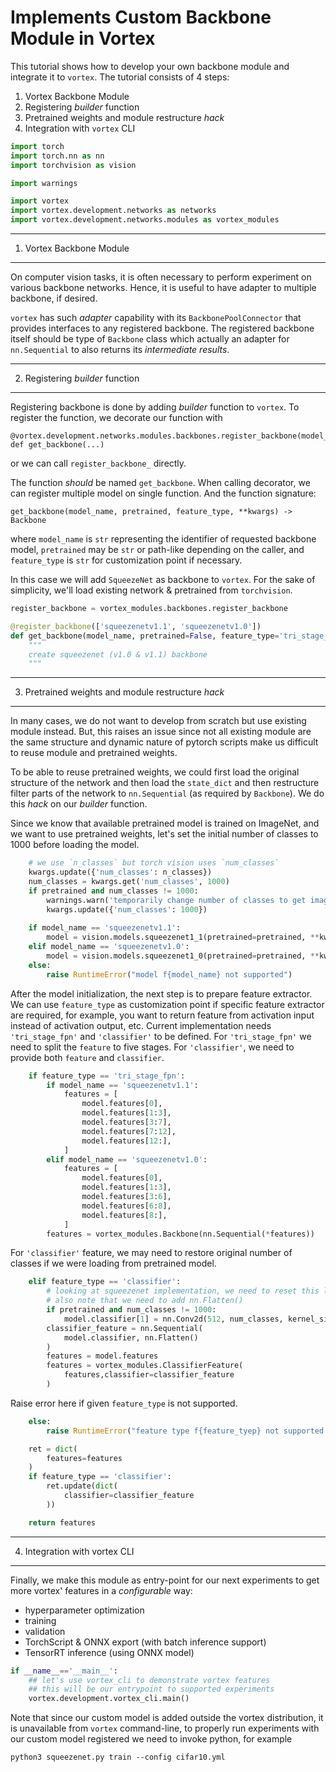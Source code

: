 Implements Custom Backbone Module in Vortex
===========================================
This tutorial shows how to develop your own backbone module and integrate it to `vortex`.
The tutorial consists of 4 steps:

1. Vortex Backbone Module
2. Registering *builder* function
3. Pretrained weights and module restructure *hack*
4. Integration with `vortex` CLI

```python
import torch
import torch.nn as nn
import torchvision as vision

import warnings

import vortex
import vortex.development.networks as networks
import vortex.development.networks.modules as vortex_modules
```

---

1. Vortex Backbone Module
-------------------------

On computer vision tasks, it is often necessary to perform experiment
on various backbone networks. Hence, it is useful to have adapter
to multiple backbone, if desired.

`vortex` has such *adapter* capability with its `BackbonePoolConnector`
that provides interfaces to any registered backbone. The registered 
backbone itself should be type of `Backbone` class which actually
an adapter for `nn.Sequential` to also returns its *intermediate results*.

---

2. Registering *builder* function
---------------------------------

Registering backbone is done by adding *builder* function to `vortex`.
To register the function, we decorate our function with 
```
@vortex.development.networks.modules.backbones.register_backbone(model_name)
def get_backbone(...)
```
or we can call `register_backbone_` directly.

The function *should* be named `get_backbone`. When calling decorator,
we can register multiple model on single function. And the function signature:
```
get_backbone(model_name, pretrained, feature_type, **kwargs) -> Backbone
```
where `model_name` is `str` representing the identifier of requested backbone model, 
`pretrained` may be `str` or path-like depending on the caller, 
and `feature_type` is `str` for customization point if necessary.

In this case we will add `SqueezeNet` as backbone to `vortex`. For the sake
of simplicity, we'll load existing network & pretrained from `torchvision`.

```python
register_backbone = vortex_modules.backbones.register_backbone

@register_backbone(['squeezenetv1.1', 'squeezenetv1.0'])
def get_backbone(model_name, pretrained=False, feature_type='tri_stage_fpn', n_classes=1000, **kwargs):
    """
    create squeezenet (v1.0 & v1.1) backbone
    """
```

---

3. Pretrained weights and module restructure *hack*
---------------------------------------------------

In many cases, we do not want to develop from scratch but use existing
module instead. But, this raises an issue since not all existing module
are the same structure and dynamic nature of pytorch scripts make us
difficult to reuse module and pretrained weights.

To be able to reuse pretrained weights, we could first load the original
structure of the network and then load the `state_dict` and then
restructure filter parts of the network to `nn.Sequential` 
(as required by `Backbone`). We do this *hack* on our *builder* function.

Since we know that available pretrained model is trained on ImageNet, and
we want to use pretrained weights, let's set the initial number of classes 
to 1000 before loading the model.

```python
    # we use `n_classes` but torch vision uses `num_classes`
    kwargs.update({'num_classes': n_classes})
    num_classes = kwargs.get('num_classes', 1000)
    if pretrained and num_classes != 1000:
        warnings.warn('temporarily change number of classes to get imagenet pretrained weights')
        kwargs.update({'num_classes': 1000})
    
    if model_name == 'squeezenetv1.1':
        model = vision.models.squeezenet1_1(pretrained=pretrained, **kwargs)
    elif model_name == 'squeezenetv1.0':
        model = vision.models.squeezenet1_0(pretrained=pretrained, **kwargs)
    else:
        raise RuntimeError("model f{model_name} not supported")
```

After the model initialization, the next step is to prepare feature extractor.
We can use `feature_type` as customization point if specific feature
extractor are required, for example, you want to return feature from
activation input instead of activation output, etc. Current 
implementation needs `'tri_stage_fpn'` and `'classifier'` 
to be defined. For `'tri_stage_fpn'` we need to split
the `feature` to five stages. For `'classifier'`, we need to
provide both `feature` and `classifier`.

```python
    if feature_type == 'tri_stage_fpn':
        if model_name == 'squeezenetv1.1':
            features = [
                model.features[0],
                model.features[1:3],
                model.features[3:7],
                model.features[7:12],
                model.features[12:],
            ]
        elif model_name == 'squeezenetv1.0':
            features = [
                model.features[0],
                model.features[1:3],
                model.features[3:6],
                model.features[6:8],
                model.features[8:],
            ]
        features = vortex_modules.Backbone(nn.Sequential(*features))
```

For `'classifier'` feature, we may need to restore original number of
classes if we were loading from pretrained model.

```python
    elif feature_type == 'classifier':
        # looking at squeezenet implementation, we need to reset this layer
        # also note that we need to add nn.Flatten()
        if pretrained and num_classes != 1000:
            model.classifier[1] = nn.Conv2d(512, num_classes, kernel_size=1)
        classifier_feature = nn.Sequential(
            model.classifier, nn.Flatten()
        )
        features = model.features
        features = vortex_modules.ClassifierFeature(
            features,classifier=classifier_feature
        )
```

Raise error here if given `feature_type` is not supported.

```python
    else:
        raise RuntimeError("feature type f{feature_tyep} not supported by f{model_name}")

    ret = dict(
        features=features
    )
    if feature_type == 'classifier':
        ret.update(dict(
            classifier=classifier_feature
        ))

    return features

```

---

4. Integration with vortex CLI
----------------------------

Finally, we make this module as entry-point for our next experiments
to get more vortex' features in a *configurable* way:  

- hyperparameter optimization  
- training  
- validation  
- TorchScript & ONNX export (with batch inference support)   
- TensorRT inference (using ONNX model)  

```python
if __name__=='__main__':
    ## let's use vortex_cli to demonstrate vortex features
    ## this will be our entrypoint to supported experiments
    vortex.development.vortex_cli.main()
```

Note that since our custom model is added outside the vortex distribution,
it is unavailable from `vortex` command-line, to properly run experiments
with our custom model registered we need to invoke python, for example
```Shell
python3 squeezenet.py train --config cifar10.yml
```
